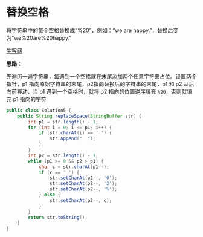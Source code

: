 # 替换空格

将字符串中的每个空格替换成“%20”，例如：“we are happy.”，替换后变为“we%20are%20happy.”

[牛客网](https://www.nowcoder.com/practice/4060ac7e3e404ad1a894ef3e17650423?tpId=13&tqId=11155&tPage=1&rp=1&ru=/ta/coding-interviews&qru=/ta/coding-interviews/question-ranking)

**思路：**

先遍历一遍字符串，每遇到一个空格就在末尾添加两个任意字符来占位。设置两个指针，p1 指向原始字符串的末尾，p2指向替换后的字符串的末尾，p1 和 p2 从后向前移动，当 p1 遇到一个空格时，就将 p2 指向的位置逆序填充 `%20`，否则就填充 p1 指向的字符

```java
public class Solution5 {
    public String replaceSpace(StringBuffer str) {
        int p1 = str.length() - 1;
        for (int i = 0; i <= p1; i++) {
            if (str.charAt(i) == ' ') {
                str.append("  ");
            }
        }
        int p2 = str.length() - 1;
        while (p1 >= 0 && p2 > p1) {
            char c = str.charAt(p1--);
            if (c == ' ') {
                str.setCharAt(p2--, '0');
                str.setCharAt(p2--, '2');
                str.setCharAt(p2--, '%');
            } else {
                str.setCharAt(p2--, c);
            }
        }
        return str.toString();
    }
}
```